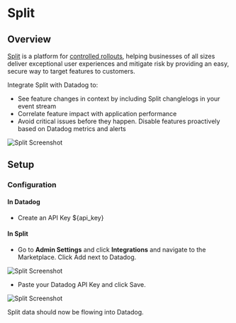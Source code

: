 # Split

## Overview

<a href="http://www.split.io">Split</a> is a platform for <a href="http://www.split.io/articles/controlled-rollout">controlled rollouts</a>, helping businesses of all sizes deliver exceptional user experiences and mitigate risk by providing an easy, secure way to target features to customers.

Integrate Split with Datadog to:
* See feature changes in context by including Split changlelogs in your event stream
* Correlate feature impact with application performance
* Avoid critical issues before they happen. Disable features proactively based on Datadog metrics and alerts

![Split Screenshot](https://raw.githubusercontent.com/DataDog/integrations-extras/ilan/split/split/images/split-screenshot.png)

## Setup

### Configuration

#### In Datadog

* Create an API Key <span class="hidden-api-key">${api_key}</span>

#### In Split

* Go to **Admin Settings** and click **Integrations** and navigate to the Marketplace. Click Add next to Datadog.<br/>

![Split Screenshot](https://raw.githubusercontent.com/DataDog/integrations-extras/ilan/split/split/images/in-split.png)

* Paste your Datadog API Key and click Save.

![Split Screenshot](https://raw.githubusercontent.com/DataDog/integrations-extras/ilan/split/split/images/integrations-datadog.png)

Split data should now be flowing into Datadog.
